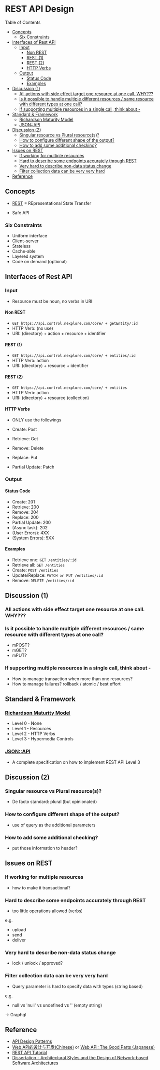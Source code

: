 # REST API Design <!-- omit in toc -->

Table of Contents

- [Concepts](#concepts)
  - [Six Constraints](#six-constraints)
- [Interfaces of Rest API](#interfaces-of-rest-api)
  - [Input](#input)
    - [Non REST](#non-rest)
    - [REST (1)](#rest-1)
    - [REST (2)](#rest-2)
    - [HTTP Verbs](#http-verbs)
  - [Output](#output)
    - [Status Code](#status-code)
    - [Examples](#examples)
- [Discussion (1)](#discussion-1)
  - [All actions with side effect target one resource at one call. WHY???](#all-actions-with-side-effect-target-one-resource-at-one-call-why)
  - [Is it possible to handle multiple different resources / same resource with different types at one call?](#is-it-possible-to-handle-multiple-different-resources--same-resource-with-different-types-at-one-call)
  - [If supporting multiple resources in a single call, think about -](#if-supporting-multiple-resources-in-a-single-call-think-about--)
- [Standard \& Framework](#standard--framework)
  - [Richardson Maturity Model](#richardson-maturity-model)
  - [JSON::API](#jsonapi)
- [Discussion (2)](#discussion-2)
  - [Singular resource vs Plural resource(s)?](#singular-resource-vs-plural-resources)
  - [How to configure different shape of the output?](#how-to-configure-different-shape-of-the-output)
  - [How to add some additional checking?](#how-to-add-some-additional-checking)
- [Issues on REST](#issues-on-rest)
  - [If working for multiple resources](#if-working-for-multiple-resources)
  - [Hard to describe some endpoints accurately through REST](#hard-to-describe-some-endpoints-accurately-through-rest)
  - [Very hard to describe non-data status change](#very-hard-to-describe-non-data-status-change)
  - [Filter collection data can be very very hard](#filter-collection-data-can-be-very-very-hard)
- [Reference](#reference)

## Concepts

- [REST](https://en.wikipedia.org/wiki/Representational_state_transfer "https://en.wikipedia.org/wiki/Representational_state_transfer") = REpresentational State Transfer

- Safe API

### Six Constraints

- Uniform interface
- Client–server
- Stateless
- Cache-able
- Layered system
- Code on demand (optional)

## Interfaces of Rest API

### Input

- Resource must be noun, no verbs in URI

#### Non REST

- `GET https://api.control.nexplore.com/core/ + getEntity/:id`
- HTTP Verb: (no use)
- URI: (directory) + action + resource + identifier

#### REST (1)

- `GET https://api.control.nexplore.com/core/ + entities/:id`
- HTTP Verb: action
- URI: (directory) + resource + identifier

#### REST (2)

- `GET https://api.control.nexplore.com/core/ + entities`
- HTTP Verb: action
- URI: (directory) + resource (collection)

#### HTTP Verbs

- ONLY use the followings

- Create: Post
- Retrieve: Get
- Remove: Delete
- Replace: Put
- Partial Update: Patch

### Output

#### Status Code

- Create: 201
- Retrieve: 200
- Remove: 204
- Replace: 200
- Partial Update: 200
- (Async task): 202
- (User Errors): 4XX
- (System Errors): 5XX

#### Examples

- Retrieve one: `GET /entities/:id`
- Retrieve all: `GET /entities`
- Create: `POST /entities`
- Update/Replace: `PATCH or PUT /entities/:id`
- Remove: `DELETE /entities/:id`

## Discussion (1)

### All actions with side effect target one resource at one call. WHY???

### Is it possible to handle multiple different resources / same resource with different types at one call?

- mPOST?
- mGET?
- mPUT?

### If supporting multiple resources in a single call, think about -

- How to manage transaction when more than one resources?
- How to manage failures? rollback / atomic / best effort

## Standard & Framework

### [Richardson Maturity Model](https://martinfowler.com/articles/richardsonMaturityModel.html "https://martinfowler.com/articles/richardsonMaturityModel.html")

- Level 0 - None
- Level 1 - Resources
- Level 2 - HTTP Verbs
- Level 3 - Hypermedia Controls

### [JSON::API](https://jsonapi.org "https://jsonapi.org")

- A complete specification on how to implement REST API Level 3

## Discussion (2)

### Singular resource vs Plural resource(s)?

- De facto standard: plural (but opinionated)

### How to configure different shape of the output?

- use of query as the additional parameters

### How to add some additional checking?

- put those information to header?

## Issues on REST

### If working for multiple resources

- how to make it transactional?

### Hard to describe some endpoints accurately through REST

- too little operations allowed (verbs)

e.g.

- upload
- send
- deliver

### Very hard to describe non-data status change

- lock / unlock / approved?

### Filter collection data can be very very hard

- Query parameter is hard to specify data with types (string based)

e.g.

- null vs 'null' vs undefined vs '' (empty string)

-> Graphql

## Reference

- [API Design Patterns](https://www.manning.com/books/api-design-patterns "https://www.manning.com/books/api-design-patterns")
- [Web API的设计与开发(Chinese)](https://book.douban.com/subject/27054104 "https://book.douban.com/subject/27054104") or [Web API: The Good Parts (Japanese)](https://www.amazon.co.jp/Web-API-Parts-%E6%B0%B4%E9%87%8E-%E8%B2%B4%E6%98%8E/dp/4873116864 "https://www.amazon.co.jp/Web-API-Parts-%E6%B0%B4%E9%87%8E-%E8%B2%B4%E6%98%8E/dp/4873116864")
- [REST API Tutorial](https://restfulapi.net "https://restfulapi.net")
- [Dissertation - Architectural Styles and the Design of Network-based Software Architectures](https://ics.uci.edu/~fielding/pubs/dissertation/fielding_dissertation.pdf "https://ics.uci.edu/~fielding/pubs/dissertation/fielding_dissertation.pdf")
